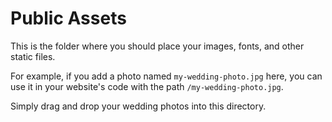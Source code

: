 # Public Assets

This is the folder where you should place your images, fonts, and other static files.

For example, if you add a photo named `my-wedding-photo.jpg` here, you can use it in your website's code with the path `/my-wedding-photo.jpg`.

Simply drag and drop your wedding photos into this directory.
